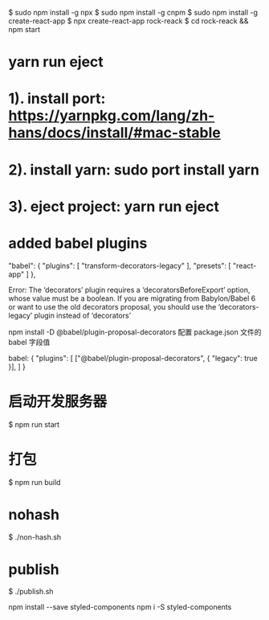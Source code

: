 $ sudo npm install -g npx
$ sudo npm install -g cnpm
$ sudo npm install -g create-react-app
$ npx create-react-app rock-reack
$ cd rock-reack && npm start 

# yarn run eject
# 1). install port: https://yarnpkg.com/lang/zh-hans/docs/install/#mac-stable
# 2). install yarn: sudo port install yarn
# 3). eject project: yarn run eject

# added babel plugins
"babel": {
  "plugins": [
    "transform-decorators-legacy"
  ],
  "presets": [
    "react-app"
  ]
},

Error: The ‘decorators’ plugin requires a ‘decoratorsBeforeExport’ option, whose value must be a boolean. If you are migrating from Babylon/Babel 6 or want to use the old decorators proposal, you should use the ‘decorators-legacy’ plugin instead of ‘decorators’

npm install -D @babel/plugin-proposal-decorators
配置 package.json 文件的 babel 字段值

 babel: {
	"plugins": [
	    ["@babel/plugin-proposal-decorators", { "legacy": true }],
	 ]
  }


# 启动开发服务器
$ npm run start

# 打包
$ npm run build

# nohash
$ ./non-hash.sh

# publish
$ ./publish.sh


npm install --save styled-components
npm i -S styled-components

